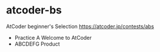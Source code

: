 # atcoder-bs

AtCoder beginner's Selection https://atcoder.jp/contests/abs

- Practice A Welcome to AtCoder
- ABCDEFG Product
